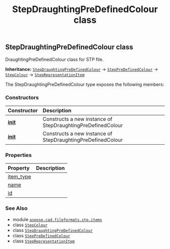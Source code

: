 ﻿---
title: StepDraughtingPreDefinedColour class
second_title: Aspose.CAD for Python via .NET API References
description: 
type: docs
weight: 230
url: /python-net/aspose.cad.fileformats.stp.items/stepdraughtingpredefinedcolour/
is_root: false
---

## StepDraughtingPreDefinedColour class

DraughtingPreDefinedColour class for STP file.



**Inheritance:** [`StepDraughtingPreDefinedColour`](/cad/python-net/aspose.cad.fileformats.stp.items/stepdraughtingpredefinedcolour) → 
[`StepPreDefinedColour`](/cad/python-net/aspose.cad.fileformats.stp.items/steppredefinedcolour) → 
[`StepColour`](/cad/python-net/aspose.cad.fileformats.stp.items/stepcolour) → 
[`StepRepresentationItem`](/cad/python-net/aspose.cad.fileformats.stp.items/steprepresentationitem)



The StepDraughtingPreDefinedColour type exposes the following members:

### Constructors
| Constructor | Description |
| :- | :- |
| [__init__](/cad/python-net/aspose.cad.fileformats.stp.items/stepdraughtingpredefinedcolour/__init__/#) | Constructs a new instance of StepDraughtingPreDefinedColour |
| [__init__](/cad/python-net/aspose.cad.fileformats.stp.items/stepdraughtingpredefinedcolour/__init__/#str) | Constructs a new instance of StepDraughtingPreDefinedColour |


### Properties
| Property | Description |
| :- | :- |
| [item_type](/cad/python-net/aspose.cad.fileformats.stp.items/stepdraughtingpredefinedcolour/item_type) |  |
| [name](/cad/python-net/aspose.cad.fileformats.stp.items/stepdraughtingpredefinedcolour/name) |  |
| [id](/cad/python-net/aspose.cad.fileformats.stp.items/stepdraughtingpredefinedcolour/id) |  |



### See Also
* module [`aspose.cad.fileformats.stp.items`](..)
* class [`StepColour`](/cad/python-net/aspose.cad.fileformats.stp.items/stepcolour)
* class [`StepDraughtingPreDefinedColour`](/cad/python-net/aspose.cad.fileformats.stp.items/stepdraughtingpredefinedcolour)
* class [`StepPreDefinedColour`](/cad/python-net/aspose.cad.fileformats.stp.items/steppredefinedcolour)
* class [`StepRepresentationItem`](/cad/python-net/aspose.cad.fileformats.stp.items/steprepresentationitem)
